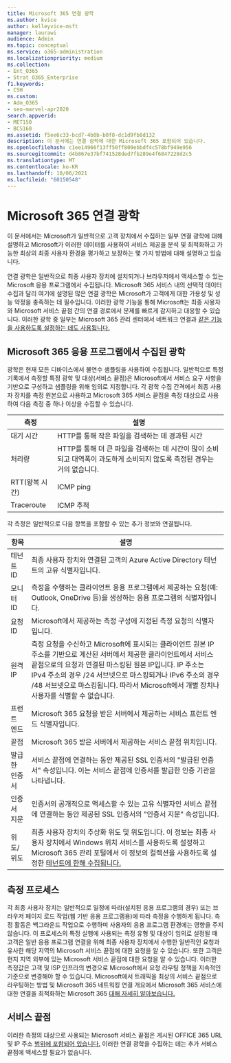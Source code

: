 ```yaml
---
title: Microsoft 365 연결 광학
ms.author: kvice
author: kelleyvice-msft
manager: laurawi
audience: Admin
ms.topic: conceptual
ms.service: o365-administration
ms.localizationpriority: medium
ms.collection:
- Ent_O365
- Strat_O365_Enterprise
f1.keywords:
- CSH
ms.custom:
- Adm_O365
- seo-marvel-apr2020
search.appverid:
- MET150
- BCS160
ms.assetid: f5ee6c33-bcd7-4b0b-b0f8-dc1d9fb8d132
description: 이 문서에는 연결 광학에 대한 Microsoft 365 포함되어 있습니다.
ms.openlocfilehash: c1ee14966f13ff50ff809ebbdf4c578bf949e956
ms.sourcegitcommit: d4b867e37bf741528ded7fb289e4f6847228d2c5
ms.translationtype: MT
ms.contentlocale: ko-KR
ms.lasthandoff: 10/06/2021
ms.locfileid: "60150548"
---
```

# <a name="microsoft-365-connectivity-optics"></a>Microsoft 365 연결 광학

이 문서에서는 Microsoft가 일반적으로 고객 장치에서 수집하는 일부 연결 광학에 대해 설명하고 Microsoft가 이러한 데이터를 사용하여 서비스 제공을 분석 및 최적화하고 가능한 최상의 최종 사용자 환경을 평가하고 보장하는 몇 가지 방법에 대해 설명하고 있습니다.

연결 광학은 일반적으로 최종 사용자 장치에 설치되거나 브라우저에서 액세스할 수 있는 Microsoft 응용 프로그램에서 수집됩니다. Microsoft 365 서비스 내의 선택적 데이터 수집과 달리 여기에 설명된 많은 연결 광학은 Microsoft가 고객에게 대한 가용성 및 성능 약정을 충족하는 데 필수입니다. 이러한 광학 기능을 통해 Microsoft는 최종 사용자와 Microsoft 서비스 끝점 간의 연결 경로에서 문제를 빠르게 감지하고 대응할 수 있습니다. 이러한 광학 중 일부는 Microsoft 365 관리 센터에서 네트워크 연결과 [같은 기능을 사용하도록 설정하는 데도 사용됩니다.](office-365-network-mac-perf-overview.md)

## <a name="optics-collected-from-microsoft-365-applications"></a>Microsoft 365 응용 프로그램에서 수집된 광학

광학은 현재 모든 디바이스에서 불연수 샘플링을 사용하여 수집됩니다. 일반적으로 특정 기록에서 측정할 특정 광학 및 대상(서비스 끝점)은 Microsoft에서 서비스 요구 사항을 기반으로 구성하고 샘플링을 위해 임의로 지정합니다.
각 광학 수집 간격에서 최종 사용자 장치를 측정 원본으로 사용하고 Microsoft 365 서비스 끝점을 측정 대상으로 사용하여 다음 측정 중 하나 이상을 수집할 수 있습니다.

| 측정 | 설명 |
| --- | --- |
| 대기 시간 | HTTP를 통해 작은 파일을 검색하는 데 경과된 시간 |
| 처리량 | HTTP를 통해 더 큰 파일을 검색하는 데 시간이 많이 소비되고 대역폭이 과도하게 소비되지 않도록 측정된 경우는 거의 없습니다. |
| RTT(왕복 시간) | ICMP ping |
| Traceroute | ICMP 추적 |

각 측정은 일반적으로 다음 항목을 포함할 수 있는 추가 정보와 연결됩니다.

| 항목 | 설명 |
| --- | --- |
| 테넌트 ID | 최종 사용자 장치와 연결된 고객의 Azure Active Directory 테넌트의 고유 식별자입니다. |
| 모니터 ID | 측정을 수행하는 클라이언트 응용 프로그램에서 제공하는 요청(예: Outlook, OneDrive 등)을 생성하는 응용 프로그램의 식별자입니다. |
| 요청 ID | Microsoft에서 제공하는 측정 구성에 지정된 측정 요청의 식별자입니다. |
| 원격 IP | 측정 요청을 수신하고 Microsoft에 표시되는 클라이언트 원본 IP 주소를 기반으로 계산된 서버에서 제공한 클라이언트에서 서비스 끝점으로의 요청과 연결된 마스킹된 원본 IP입니다. IP 주소는 IPv4 주소의 경우 /24 서브넷으로 마스킹되거나 IPv6 주소의 경우 /48 서브넷으로 마스킹됩니다. 따라서 Microsoft에서 개별 장치나 사용자를 식별할 수 없습니다. |
| 프런트 엔드 | Microsoft 365 요청을 받은 서버에서 제공하는 서비스 프런트 엔드 식별자입니다. |
| 끝점 | Microsoft 365 받은 서버에서 제공하는 서비스 끝점 위치입니다. |
| 발급한 인증서 | 서비스 끝점에 연결하는 동안 제공된 SSL 인증서의 "발급된 인증서" 속성입니다. 이는 서비스 끝점에 인증서를 발급한 인증 기관을 나타냅니다. |
| 인증서 지문 | 인증서의 공개적으로 액세스할 수 있는 고유 식별자인 서비스 끝점에 연결하는 동안 제공된 SSL 인증서의 "인증서 지문" 속성입니다. |
| 위도/위도 | 최종 사용자 장치의 추상화 위도 및 위도입니다. 이 정보는 최종 사용자 장치에서 Windows 위치 서비스를 사용하도록 설정하고 Microsoft 365 관리 포털에서 이 정보의 컬렉션을 사용하도록 설정한 [테넌트에 한해 수집됩니다.](office-365-network-mac-perf-overview.md#1-enable-windows-location-services) |

## <a name="measurement-process"></a>측정 프로세스

각 최종 사용자 장치는 일반적으로 일정에 따라(설치된 응용 프로그램의 경우) 또는 브라우저 페이지 로드 작업(웹 기반 응용 프로그램용)에 따라 측정을 수행하게 됩니다. 측정 활동은 백그라운드 작업으로 수행하며 사용자의 응용 프로그램 환경에는 영향을 주지 않습니다. 이 프로세스의 특정 실행에 사용되는 측정 유형 및 대상이 임의로 설정될 때 고객은 일반 응용 프로그램 연결을 위해 최종 사용자 장치에서 수행한 일반적인 요청과 유사한 해당 지역의 Microsoft 서비스 끝점에 대한 요청을 알 수 있습니다. 또한 고객은 현지 지역 외부에 있는 Microsoft 서비스 끝점에 대한 요청을 알 수 있습니다. 이러한 측정값은 고객 및 ISP 인프라의 변경으로 Microsoft에서 요청 라우팅 정책을 지속적인 기준으로 변경해야 할 수 있습니다. Microsoft에서 트래픽을 최상의 서비스 끝점으로 라우팅하는 방법 및 Microsoft 365 네트워킹 연결 개요에서 Microsoft 365 서비스에 대한 연결을 최적화하는 Microsoft 365 [대해 자세히 알아보습니다.](microsoft-365-networking-overview.md)

## <a name="service-endpoints"></a>서비스 끝점

이러한 측정의 대상으로 사용되는 Microsoft 서비스 끝점은 게시된 OFFICE 365 URL 및 IP 주소 [범위에 포함되어 있습니다.](urls-and-ip-address-ranges.md) 이러한 연결 광학을 수집하는 데는 추가 서비스 끝점에 액세스할 필요가 없습니다.
